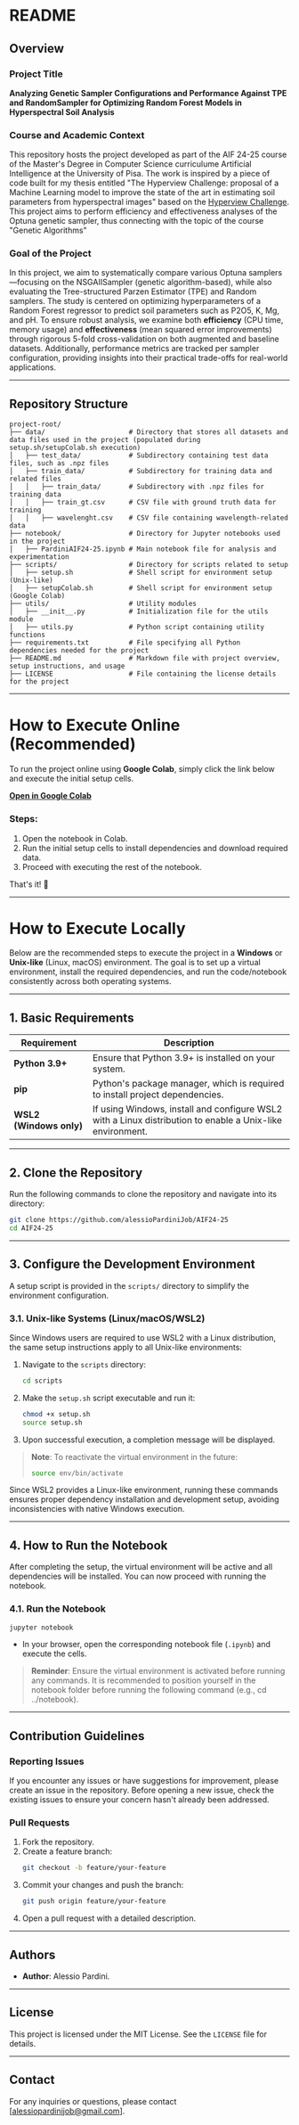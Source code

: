 # README

## Overview

### Project Title
**Analyzing Genetic Sampler Configurations and Performance Against TPE and RandomSampler for Optimizing Random Forest Models in Hyperspectral Soil Analysis**

### Course and Academic Context
This repository hosts the project developed as part of the AIF 24-25 course of the Master's Degree in Computer Science curriculume Artificial Intelligence at the University of Pisa. The work is inspired by a piece of code built for my thesis entitled "The Hyperview Challenge: proposal of a Machine Learning model to improve the state of the art in estimating soil parameters from hyperspectral images" based on the [Hyperview Challenge](#https://platform.ai4eo.eu/seeing-beyond-the-visible-permanent). This project aims to perform efficiency and effectiveness analyses of the Optuna genetic sampler, thus connecting with the topic of the course "Genetic Algorithms"

### Goal of the Project
In this project, we aim to systematically compare various Optuna samplers—focusing on the NSGAIISampler (genetic algorithm-based), while also evaluating the Tree-structured Parzen Estimator (TPE) and Random samplers. The study is centered on optimizing hyperparameters of a Random Forest regressor to predict soil parameters such as P2O5, K, Mg, and pH. To ensure robust analysis, we examine both **efficiency** (CPU time, memory usage) and **effectiveness** (mean squared error improvements) through rigorous 5-fold cross-validation on both augmented and baseline datasets. Additionally, performance metrics are tracked per sampler configuration, providing insights into their practical trade-offs for real-world applications.

---

## Repository Structure
```
project-root/
├── data/                     # Directory that stores all datasets and data files used in the project (populated during setup.sh/setupColab.sh execution)
│   ├── test_data/            # Subdirectory containing test data files, such as .npz files
│   ├── train_data/           # Subdirectory for training data and related files
│   │   ├── train_data/       # Subdirectory with .npz files for training data
│   │   ├── train_gt.csv      # CSV file with ground truth data for training
│   │   ├── wavelenght.csv    # CSV file containing wavelength-related data
├── notebook/                 # Directory for Jupyter notebooks used in the project
│   ├── PardiniAIF24-25.ipynb # Main notebook file for analysis and experimentation
├── scripts/                  # Directory for scripts related to setup
│   ├── setup.sh              # Shell script for environment setup (Unix-like)
│   ├── setupColab.sh         # Shell script for environment setup (Google Colab)
├── utils/                    # Utility modules 
│   ├── __init__.py           # Initialization file for the utils module
│   ├── utils.py              # Python script containing utility functions
├── requirements.txt          # File specifying all Python dependencies needed for the project
├── README.md                 # Markdown file with project overview, setup instructions, and usage
├── LICENSE                   # File containing the license details for the project

```

---
# How to Execute Online (Recommended)

To run the project online using **Google Colab**, simply click the link below and execute the initial setup cells.

[**Open in Google Colab**]([https://colab.research.google.com/](https://colab.research.google.com/github/alessioPardiniJob/AIF24-25/blob/main/notebook/PardiniAIF24-25.ipynb))

### Steps:
1. Open the notebook in Colab.
2. Run the initial setup cells to install dependencies and download required data.
3. Proceed with executing the rest of the notebook.

That's it! 🚀

---

# How to Execute Locally

Below are the recommended steps to execute the project in a **Windows** or **Unix-like** (Linux, macOS) environment. The goal is to set up a virtual environment, install the required dependencies, and run the code/notebook consistently across both operating systems.

---
## 1. Basic Requirements

| Requirement          | Description                                                                                                     |
|----------------------|-----------------------------------------------------------------------------------------------------------------|
| **Python 3.9+**     | Ensure that Python 3.9+ is installed on your system.                                                   |
| **pip**             | Python's package manager, which is required to install project dependencies.                                   |
| **WSL2 (Windows only)** | If using Windows, install and configure WSL2 with a Linux distribution to enable a Unix-like environment. |

---

## 2. Clone the Repository

Run the following commands to clone the repository and navigate into its directory:

```bash
git clone https://github.com/alessioPardiniJob/AIF24-25
cd AIF24-25
```

---

## 3. Configure the Development Environment

A setup script is provided in the `scripts/` directory to simplify the environment configuration.

### 3.1. Unix-like Systems (Linux/macOS/WSL2)

Since Windows users are required to use WSL2 with a Linux distribution, the same setup instructions apply to all Unix-like environments:

1. Navigate to the `scripts` directory:
   ```bash
   cd scripts
   ```

2. Make the `setup.sh` script executable and run it:
   ```bash
   chmod +x setup.sh
   source setup.sh
   ```

3. Upon successful execution, a completion message will be displayed.

> **Note**: To reactivate the virtual environment in the future:
> ```bash
> source env/bin/activate
> ```

Since WSL2 provides a Linux-like environment, running these commands ensures proper dependency installation and development setup, avoiding inconsistencies with native Windows execution.


---

## 4. How to Run the Notebook

After completing the setup, the virtual environment will be active and all dependencies will be installed. You can now proceed with running the notebook.

### 4.1. Run the Notebook

```bash
jupyter notebook
```

- In your browser, open the corresponding notebook file (`.ipynb`) and execute the cells.

> **Reminder**: Ensure the virtual environment is activated before running any commands. It is recommended to position yourself in the notebook folder before running the following command (e.g., cd ../notebook).
---

## Contribution Guidelines
### Reporting Issues
If you encounter any issues or have suggestions for improvement, please create an issue in the repository. Before opening a new issue, check the existing issues to ensure your concern hasn't already been addressed.

### Pull Requests
1. Fork the repository.
2. Create a feature branch:
   ```bash
   git checkout -b feature/your-feature
   ```
3. Commit your changes and push the branch:
   ```bash
   git push origin feature/your-feature
   ```
4. Open a pull request with a detailed description.

---

## Authors
- **Author**: Alessio Pardini.

---

## License
This project is licensed under the MIT License. See the `LICENSE` file for details.

---

## Contact
For any inquiries or questions, please contact [alessiopardinijob@gmail.com].

